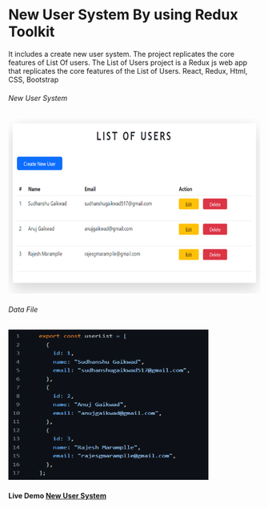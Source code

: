 # New User System By using Redux Toolkit 
 It includes a create new user system.
 The project replicates the core features of List Of users.
 The List of Users project is a Redux js web app that replicates the core features of the List of Users.
 React, Redux, Html, CSS, Bootstrap
 <h6>New User System </h6>
<img src="https://github.com/sudhanshu1313/NewUserSystem-/blob/main/NewUserSystem01.png" alt="New User System" width="600" height="350px">

<h6> Data File </h6>
<img src="https://github.com/sudhanshu1313/NewUserSystem-/blob/main/NewUserSystemData.png" alt="New User System" width="400" height="300px">

<h4>Live Demo <a href=""> New User System</a> </h4>
